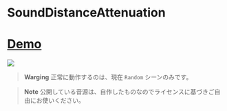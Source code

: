 # SoundDistanceAttenuation

# [Demo](https://unityroom.com/games/sounddistanceattenuation)

![](Docs/AudioDemo.gif)

> **Warging**
> 正常に動作するのは、現在 `Random` シーンのみです。

> **Note**
> 公開している音源は、自作したものなのでライセンスに基づきご自由にお使いください。
